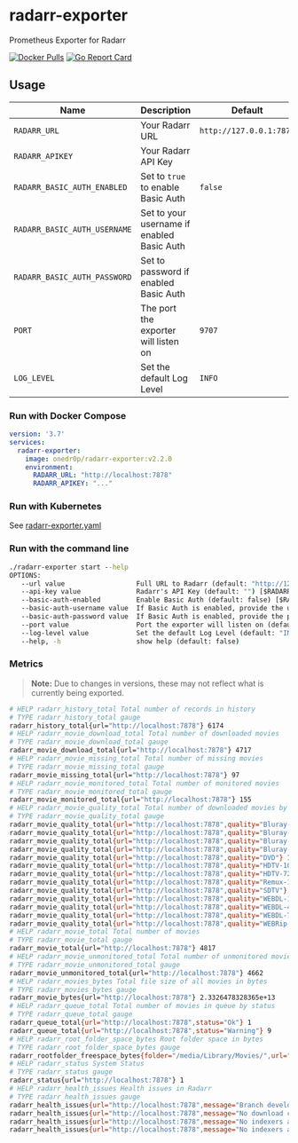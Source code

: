 # radarr-exporter

Prometheus Exporter for Radarr

[![Docker Pulls](https://img.shields.io/docker/pulls/onedr0p/radarr-exporter)](https://hub.docker.com/r/onedr0p/radarr-exporter)
[![Go Report Card](https://goreportcard.com/badge/github.com/onedr0p/radarr-exporter)](https://goreportcard.com/report/github.com/onedr0p/radarr-exporter)

## Usage

|Name                        |Description                                                  |Default                |
|----------------------------|-------------------------------------------------------------|-----------------------|
|`RADARR_URL`                |Your Radarr URL                                              |`http://127.0.0.1:7878`|
|`RADARR_APIKEY`             |Your Radarr API Key                                          |                       |
|`RADARR_BASIC_AUTH_ENABLED` |Set to `true` to enable Basic Auth                           |`false`                |
|`RADARR_BASIC_AUTH_USERNAME`|Set to your username if enabled Basic Auth                   |                       |
|`RADARR_BASIC_AUTH_PASSWORD`|Set to password if enabled Basic Auth                        |                       |
|`PORT`                      |The port the exporter will listen on                         |`9707`                 |
|`LOG_LEVEL`                 |Set the default Log Level                                    |`INFO`                 |

### Run with Docker Compose

```yaml
version: '3.7'
services:
  radarr-exporter:
    image: onedr0p/radarr-exporter:v2.2.0
    environment:
      RADARR_URL: "http://localhost:7878"
      RADARR_APIKEY: "..."
```

### Run with Kubernetes

See [radarr-exporter.yaml](./examples/kubernetes/radarr-exporter.yaml)

### Run with the command line

```cmd
./radarr-exporter start --help
OPTIONS:
   --url value                  Full URL to Radarr (default: "http://127.0.0.1:7878") [$RADARR_URL]
   --api-key value              Radarr's API Key (default: "") [$RADARR_APIKEY]
   --basic-auth-enabled         Enable Basic Auth (default: false) [$RADARR_BASIC_AUTH_ENABLED]
   --basic-auth-username value  If Basic Auth is enabled, provide the username (default: "") [$RADARR_BASIC_AUTH_USERNAME]
   --basic-auth-password value  If Basic Auth is enabled, provide the password (default: "") [$RADARR_BASIC_AUTH_PASSWORD]
   --port value                 Port the exporter will listen on (default: 9707) [$PORT]
   --log-level value            Set the default Log Level (default: "INFO") [$LOG_LEVEL]
   --help, -h                   show help (default: false)
```

### Metrics

> **Note:** Due to changes in versions, these may not reflect what is currently being exported.

```bash
# HELP radarr_history_total Total number of records in history
# TYPE radarr_history_total gauge
radarr_history_total{url="http://localhost:7878"} 6174
# HELP radarr_movie_download_total Total number of downloaded movies
# TYPE radarr_movie_download_total gauge
radarr_movie_download_total{url="http://localhost:7878"} 4717
# HELP radarr_movie_missing_total Total number of missing movies
# TYPE radarr_movie_missing_total gauge
radarr_movie_missing_total{url="http://localhost:7878"} 97
# HELP radarr_movie_monitored_total Total number of monitored movies
# TYPE radarr_movie_monitored_total gauge
radarr_movie_monitored_total{url="http://localhost:7878"} 155
# HELP radarr_movie_quality_total Total number of downloaded movies by quality
# TYPE radarr_movie_quality_total gauge
radarr_movie_quality_total{url="http://localhost:7878",quality="Bluray-1080p"} 1222
radarr_movie_quality_total{url="http://localhost:7878",quality="Bluray-480p"} 99
radarr_movie_quality_total{url="http://localhost:7878",quality="Bluray-576p"} 267
radarr_movie_quality_total{url="http://localhost:7878",quality="Bluray-720p"} 1004
radarr_movie_quality_total{url="http://localhost:7878",quality="DVD"} 1347
radarr_movie_quality_total{url="http://localhost:7878",quality="HDTV-1080p"} 43
radarr_movie_quality_total{url="http://localhost:7878",quality="HDTV-720p"} 46
radarr_movie_quality_total{url="http://localhost:7878",quality="Remux-1080p"} 48
radarr_movie_quality_total{url="http://localhost:7878",quality="SDTV"} 25
radarr_movie_quality_total{url="http://localhost:7878",quality="WEBDL-1080p"} 465
radarr_movie_quality_total{url="http://localhost:7878",quality="WEBDL-480p"} 53
radarr_movie_quality_total{url="http://localhost:7878",quality="WEBDL-720p"} 94
radarr_movie_quality_total{url="http://localhost:7878",quality="WEBRip-1080p"} 2
# HELP radarr_movie_total Total number of movies
# TYPE radarr_movie_total gauge
radarr_movie_total{url="http://localhost:7878"} 4817
# HELP radarr_movie_unmonitored_total Total number of unmonitored movies
# TYPE radarr_movie_unmonitored_total gauge
radarr_movie_unmonitored_total{url="http://localhost:7878"} 4662
# HELP radarr_movies_bytes Total file size of all movies in bytes
# TYPE radarr_movies_bytes gauge
radarr_movie_bytes{url="http://localhost:7878"} 2.3326478328365e+13
# HELP radarr_queue_total Total number of movies in queue by status
# TYPE radarr_queue_total gauge
radarr_queue_total{url="http://localhost:7878",status="Ok"} 1
radarr_queue_total{url="http://localhost:7878",status="Warning"} 9
# HELP radarr_root_folder_space_bytes Root folder space in bytes
# TYPE radarr_root_folder_space_bytes gauge
radarr_rootfolder_freespace_bytes{folder="/media/Library/Movies/",url="http://localhost:7878"} 2.5011930497024e+13
# HELP radarr_status System Status
# TYPE radarr_status gauge
radarr_status{url="http://localhost:7878"} 1
# HELP radarr_health_issues Health issues in Radarr
# TYPE radarr_health_issues gauge
radarr_health_issues{url="http://localhost:7878",message="Branch develop is for a previous version of Radarr, set branch to 'Aphrodite' for further updates",type="error",wikiurl="https://github.com/Radarr/Radarr/wiki/Health-checks#branch-develop-is-for-a-previous-version-of-radarr-set-branch-to-aphrodite-for-further-updates"} 1
radarr_health_issues{url="http://localhost:7878",message="No download client is available",type="warning",wikiurl="https://github.com/Radarr/Radarr/wiki/Health-checks#no-download-client-is-available"} 1
radarr_health_issues{url="http://localhost:7878",message="No indexers available with Automatic Search enabled, Radarr will not provide any automatic search results",type="warning",wikiurl="https://github.com/Radarr/Radarr/wiki/Health-checks#no-indexers-available-with-automatic-search-enabled-radarr-will-not-provide-any-automatic-search-results"} 1
radarr_health_issues{url="http://localhost:7878",message="No indexers available with RSS sync enabled, Radarr will not grab new releases automatically",type="error",wikiurl="https://github.com/Radarr/Radarr/wiki/Health-checks#no-indexers-available-with-rss-sync-enabled-radarr-will-not-grab-new-releases-automatically"} 1
```
